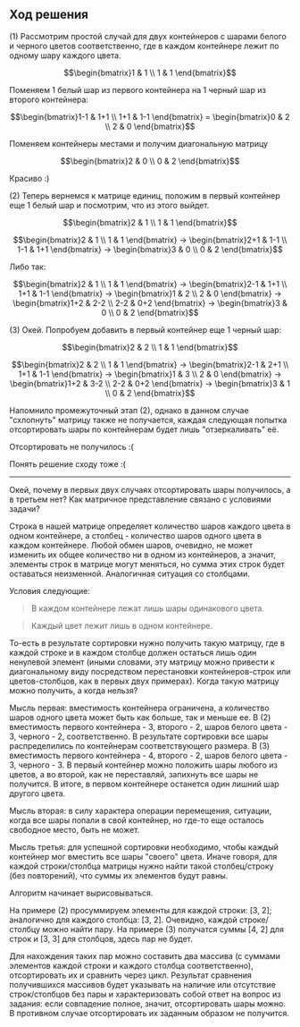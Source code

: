 ## Ход решения

(1) Рассмотрим простой случай для двух контейнеров с шарами белого и черного цветов соответственно, где в каждом контейнере лежит по одному шару каждого цвета.

```math
\begin{bmatrix}1 & 1 \\ 1 & 1 \end{bmatrix}
```

Поменяем 1 белый шар из первого контейнера на 1 черный шар из второго контейнера:

```math
\begin{bmatrix}1-1 & 1+1 \\ 1+1 & 1-1 \end{bmatrix} = \begin{bmatrix}0 & 2 \\ 2 & 0 \end{bmatrix}
```

Поменяем контейнеры местами и получим диагональную матрицу

```math
\begin{bmatrix}2 & 0 \\ 0 & 2 \end{bmatrix}
```

Красиво :)

(2) Теперь вернемся к матрице единиц, положим в первый контейнер еще 1 белый шар и посмотрим, что из этого выйдет.

```math
\begin{bmatrix}2 & 1 \\ 1 & 1 \end{bmatrix}
```

```math
\begin{bmatrix}2 & 1 \\ 1 & 1 \end{bmatrix} -> \begin{bmatrix}2+1 & 1-1 \\ 1-1 & 1+1 \end{bmatrix} -> \begin{bmatrix}3 & 0 \\ 0 & 2 \end{bmatrix}
```

Либо так:

```math
\begin{bmatrix}2 & 1 \\ 1 & 1 \end{bmatrix} -> \begin{bmatrix}2-1 & 1+1 \\ 1+1 & 1-1 \end{bmatrix} -> \begin{bmatrix}1 & 2 \\ 2 & 0 \end{bmatrix} -> \begin{bmatrix}1+2 & 2-2 \\ 2-2 & 0+2 \end{bmatrix} -> \begin{bmatrix}3 & 0 \\ 0 & 2 \end{bmatrix}
```

(3) Окей. Попробуем добавить в первый контейнер еще 1 черный шар:

```math
\begin{bmatrix}2 & 2 \\ 1 & 1 \end{bmatrix}
```

```math
\begin{bmatrix}2 & 2 \\ 1 & 1 \end{bmatrix} -> \begin{bmatrix}2-1 & 2+1 \\ 1+1 & 1-1 \end{bmatrix} -> \begin{bmatrix}1 & 3 \\ 2 & 0 \end{bmatrix} -> \begin{bmatrix}1+2 & 3-2 \\ 2-2 & 0+2 \end{bmatrix} -> \begin{bmatrix}3 & 1 \\ 0 & 2 \end{bmatrix}
```

Напомнило промежуточный этап (2), однако в данном случае "схлопнуть" матрицу также не получается, каждая следующая попытка отсортировать шары по контейнерам будет лишь "отзеркаливать" её.

Отсортировать не получилось :(

Понять решение сходу тоже :(

---

Окей, почему в первых двух случаях отсортировать шары получилось, а в третьем нет? Как матричное представление связано с условиями задачи?

Строка в нашей матрице определяет количество шаров каждого цвета в одном контейнере, а столбец - количество шаров одного цвета в каждом контейнере. Любой обмен шаров, очевидно, не может изменить их общее количество ни в одном из контейнеров, а значит, элементы строк в матрице могут меняться, но сумма этих строк будет оставаться неизменной. Аналогичная ситуация со столбцами.

Условия следующие:

> В каждом контейнере лежат лишь шары одинакового цвета.

> Каждый цвет лежит лишь в одном контейнере.

То-есть в результате сортировки нужно получить такую матрицу, где в каждой строке и в каждом столбце должен остаться лишь один ненулевой элемент (иными словами, эту матрицу можно привести к диагональному виду посредством перестановки контейнеров-строк или цветов-столбцов, как в первых двух примерах). Когда такую матрицу можно получить, а когда нельзя?

Мысль первая: вместимость контейнера ограничена, а количество шаров одного цвета может быть как больше, так и меньше ее. В (2) вместимость первого контейнера - 3, второго - 2, шаров белого цвета - 3, черного - 2, соответственно. В результате сортировки все шары распределились по контейнерам соответствующего размера. В (3) вместимость первого контейнера - 4, второго - 2, шаров белого цвета - 3, черного - 3. В первый контейнер можно положить шары любого из цветов, а во второй, как не переставляй, запихнуть все шары не получится. В итоге, в первом контейнере останется один лишний шар другого цвета.

Мысль вторая: в силу характера операции перемещения, ситуации, когда все шары попали в свой контейнер, но где-то еще осталось свободное место, быть не может.

Мысль третья: для успешной сортировки необходимо, чтобы каждый контейнер мог вместить все шары "своего" цвета. Иначе говоря, для каждой строки/столбца матрицы нужно найти такой столбец/строку (без повторений), что суммы их элементов будут равны.

Алгоритм начинает вырисовываться.

На примере (2) просуммируем элементы для каждой строки: [3, 2]; аналогично для каждого столбца: [3, 2]. Очевидно, каждой строке/столбцу можно найти пару. На примере (3) получатся суммы [4, 2] для строк и [3, 3] для столбцов, здесь пар не будет.

Для нахождения таких пар можно составить два массива (с суммами элементов каждой строки и каждого столбца соответственно), отсортировать их и сравнить через цикл. Результат сравнения получившихся массивов будет указывать на наличие или отсутствие строк/столбцов без пары и характеризовать собой ответ на вопрос из задания: если совпадение полное, значит, отсортировать шары можно. В противном случае отсортировать их заданным образом не получится.
